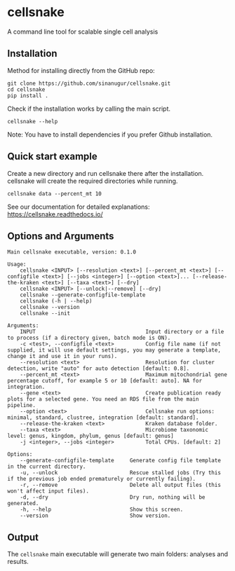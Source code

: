 # cellsnake

A command line tool for scalable single cell analysis

Installation
------------

Method for installing directly from the GitHub repo:
```
git clone https://github.com/sinanugur/cellsnake.git
cd cellsnake
pip install .
```

Check if the installation works by calling the main script.  
```
cellsnake --help
```

Note: You have to install dependencies if you prefer Github installation.  

Quick start example
-------------------
Create a new directory and run cellsnake there after the installation. cellsnake will create the required directories while running.

```
cellsnake data --percent_mt 10 
```

See our documentation for detailed explanations: https://cellsnake.readthedocs.io/

Options and Arguments
---------------------
```
Main cellsnake executable, version: 0.1.0

Usage:
    cellsnake <INPUT> [--resolution <text>] [--percent_mt <text>] [--configfile <text>] [--jobs <integer>] [--option <text>]... [--release-the-kraken <text>] [--taxa <text>] [--dry]
    cellsnake <INPUT> [--unlock|--remove] [--dry]
    cellsnake --generate-configfile-template
    cellsnake (-h | --help)
    cellsnake --version
    cellsnake --init

Arguments:
    INPUT                                   Input directory or a file to process (if a directory given, batch mode is ON).
    -c <test>, --configfile <text>          Config file name (if not supplied, it will use default settings, you may generate a template, change it and use it in your runs).
    --resolution <text>                     Resolution for cluster detection, write "auto" for auto detection [default: 0.8].
    --percent_mt <text>                     Maximum mitochondrial gene percentage cutoff, for example 5 or 10 [default: auto]. NA for integration.
    --gene <text>                           Create publication ready plots for a selected gene. You need an RDS file from the main pipeline.
    --option <text>                         Cellsnake run options: minimal, standard, clustree, integration [default: standard].
    --release-the-kraken <text>             Kraken database folder.
    --taxa <text>                           Microbiome taxonomic level: genus, kingdom, phylum, genus [default: genus]
    -j <integer>, --jobs <integer>          Total CPUs. [default: 2]

Options:
    --generate-configfile-template     Generate config file template in the current directory.
    -u, --unlock                       Rescue stalled jobs (Try this if the previous job ended prematurely or currently failing).
    -r, --remove                       Delete all output files (this won't affect input files).
    -d, --dry                          Dry run, nothing will be generated.
    -h, --help                         Show this screen.
    --version                          Show version.
```

Output
------
The `cellsnake` main executable will generate two main folders: analyses and results.



